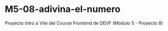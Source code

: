 # M5-08-adivina-el-numero
Proyecto Intro a Vite del Course Frontend de DEVF (Módulo 5 - Proyecto 8)
